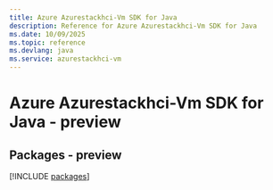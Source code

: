 ```yaml
---
title: Azure Azurestackhci-Vm SDK for Java
description: Reference for Azure Azurestackhci-Vm SDK for Java
ms.date: 10/09/2025
ms.topic: reference
ms.devlang: java
ms.service: azurestackhci-vm
---
```

# Azure Azurestackhci-Vm SDK for Java - preview
## Packages - preview
[!INCLUDE [packages](azurestackhci-vm-index.md)]